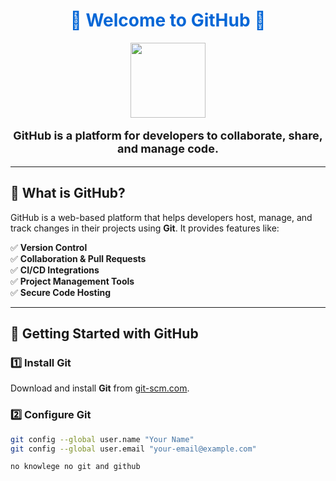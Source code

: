 <h1 align="center" style="color: #0366d6;">🚀 Welcome to GitHub 🚀</h1>

<p align="center">
  <img src="https://github.githubassets.com/images/modules/logos_page/GitHub-Mark.png" width="120">
</p>

<p align="center" style="font-size: 18px;">
  <b>GitHub is a platform for developers to collaborate, share, and manage code.</b>
</p>

---

## 📌 What is GitHub?
GitHub is a web-based platform that helps developers host, manage, and track changes in their projects using **Git**. It provides features like:

✅ **Version Control**  
✅ **Collaboration & Pull Requests**  
✅ **CI/CD Integrations**  
✅ **Project Management Tools**  
✅ **Secure Code Hosting**  

---

## 🎯 Getting Started with GitHub

### **1️⃣ Install Git**
Download and install **Git** from [git-scm.com](https://git-scm.com/).

### **2️⃣ Configure Git**
```sh
git config --global user.name "Your Name"
git config --global user.email "your-email@example.com"

no knowlege no git and github